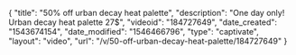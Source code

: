 {
    "title": "50% off urban decay heat palette",
    "description": "One day only! Urban decay heat palette 27$",
    "videoid": "184727649",
    "date_created": "1543674154",
    "date_modified": "1546466796",
    "type": "captivate",
    "layout": "video",
    "url": "\/v\/50-off-urban-decay-heat-palette\/184727649"
}